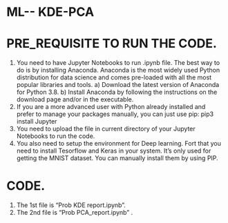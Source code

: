 # ML-- KDE-PCA

# PRE_REQUISITE TO RUN THE CODE.
1. You need to have Jupyter Notebooks to run .ipynb file. The best way
to do is by installing Anaconda. Anaconda is the most widely used
Python distribution for data science and comes pre-loaded with all the
most popular libraries and tools.
a) Download the latest version of Anaconda for Python 3.8.
b) Install Anaconda by following the instructions on the download
page and/or in the executable.
2. If you are a more advanced user with Python already installed and
prefer to manage your packages manually, you can just use pip: pip3
install Jupyter
3. You need to upload the file in current directory of your Jupyter
Notebooks to run the code.
4. You also need to setup the environment for Deep learning. Fort that
you need to install Tesorflow and Keras in your system. It’s only used
for getting the MNIST dataset. You can manually install them by using
PIP.
# CODE.
1. The 1st file is “Prob KDE report.ipynb”.
2. The 2nd file is “Prob PCA_report.ipynb” .
